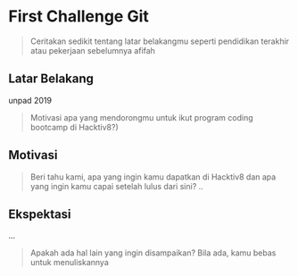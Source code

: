 # First Challenge Git

> Ceritakan sedikit tentang latar belakangmu seperti pendidikan terakhir atau pekerjaan sebelumnya
afifah 
## Latar Belakang
unpad 2019
> Motivasi apa yang mendorongmu untuk ikut program coding bootcamp di Hacktiv8?)

## Motivasi

> Beri tahu kami, apa yang ingin kamu dapatkan di Hacktiv8 dan apa yang ingin kamu capai setelah lulus dari sini?
..
## Ekspektasi
...
> Apakah ada hal lain yang ingin disampaikan? Bila ada, kamu bebas untuk menuliskannya
